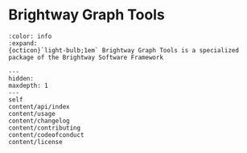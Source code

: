 # Brightway Graph Tools

```{button-link} https://docs.brightway.dev
:color: info
:expand:
{octicon}`light-bulb;1em` Brightway Graph Tools is a specialized package of the Brightway Software Framework
```

```{toctree}
---
hidden:
maxdepth: 1
---
self
content/api/index
content/usage
content/changelog
content/contributing
content/codeofconduct
content/license
```